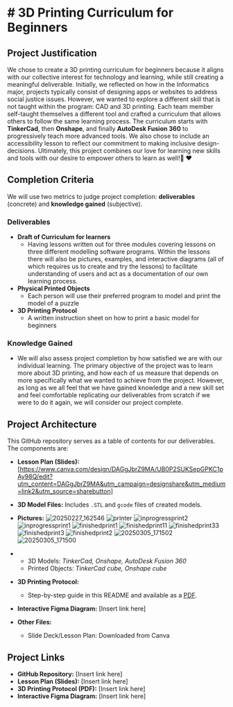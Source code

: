 # # 3D Printing Curriculum for Beginners

## Project Justification
We chose to create a 3D printing curriculum for beginners because it aligns with our collective interest for technology and learning, while still creating a meaningful deliverable. Initially, we reflected on how in the Informatics major, projects typically consist of designing apps or websites to address social justice issues. However, we wanted to explore a different skill that is not taught within the program: CAD and 3D printing.  Each team member self-taught themselves a different tool and crafted a curriculum that allows others to follow the same learning process. The curriculum starts with **TinkerCad**, then **Onshape**, and finally **AutoDesk Fusion 360** to progressively teach more advanced tools. We also chose to include an accessibility lesson to reflect our commitment to making inclusive design-decisions. Ultimately, this project combines our love for learning new skills and tools with our desire to empower others to learn as well!🙂 ♥️

## Completion Criteria
We will use two metrics to judge project completion: **deliverables** (concrete) and **knowledge gained** (subjective).

### Deliverables
- **Draft of Curriculum for learners**
  - Having lessons written out for three modules covering lessons on three different modelling software programs. Within the lessons there will also be pictures, examples, and interactive diagrams  (all of which requires us to create and try the lessons) to facilitate understanding of users and act as a documentation of our own learning process.
- **Physical Printed Objects**
  - Each person will use their preferred program to model and print the model of a puzzle
- **3D Printing Protocol**
  - A written instruction sheet on how to print a basic model for beginners

### Knowledge Gained
- We will also assess project completion by how satisfied we are with our individual learning. The primary objective of the project was to learn more about 3D printing, and how each of us measure that depends on more specifically what we wanted to achieve from the project. However, as long as we all feel that we have gained knowledge and a new skill set and feel comfortable replicating our deliverables from scratch if we were to do it again, we will consider our project complete.

## Project Architecture
This GitHub repository serves as a table of contents for our deliverables. The components are:

- **Lesson Plan (Slides):** [https://www.canva.com/design/DAGgJbrZ9MA/UB0P2SUKSepGPKC1pAy98Q/edit?utm_content=DAGgJbrZ9MA&utm_campaign=designshare&utm_medium=link2&utm_source=sharebutton]
- **3D Model Files:** Includes `.STL` and `gcode` files of created models.
- **Pictures:**
![20250227_162546](https://github.com/user-attachments/assets/ced6255a-dd66-414b-8f8c-17f99c752cc3)
![printer](https://github.com/user-attachments/assets/b8cb9eaf-7762-47bd-bbca-971615edecea)
![inprogressprint2](https://github.com/user-attachments/assets/8072160a-eb40-40e4-9604-4850bc69af3f)
![inprogressprint1](https://github.com/user-attachments/assets/26248fd0-d227-49fa-a578-fbc8a95d65de)
![finishedprint1](https://github.com/user-attachments/assets/d349c0c3-5558-4b40-81f1-12aa34ad6e9b)
![finishedprint11](https://github.com/user-attachments/assets/b5b591b9-08ce-456a-a1c8-974d27060e79)
![finishedprint33](https://github.com/user-attachments/assets/6fe45e08-03fd-4381-89da-eef44f77ec85)
![finishedprint3](https://github.com/user-attachments/assets/83804c35-ed9b-47de-910d-4c29ddacd081)
![finishedprint2](https://github.com/user-attachments/assets/67fe35fe-9276-494b-8d99-00fad3063e0d)
![20250305_171502](https://github.com/user-attachments/assets/58b81c11-69fa-4335-a38f-db51066ea1a9)
![20250305_171500](https://github.com/user-attachments/assets/9d7e74e4-5113-423c-8488-251f5aebe286)

- 
  - 3D Models: *TinkerCad, Onshape, AutoDesk Fusion 360*
  - Printed Objects: *TinkerCad cube, Onshape cube*
- **3D Printing Protocol:** 
  - Step-by-step guide in this README and available as a [PDF](#).
- **Interactive Figma Diagram:** [Insert link here]
- **Other Files:** 
  - Slide Deck/Lesson Plan: Downloaded from Canva

## Project Links
- **GitHub Repository:** [Insert link here]
- **Lesson Plan (Slides):** [Insert link here]
- **3D Printing Protocol (PDF):** [Insert link here]
- **Interactive Figma Diagram:** [Insert link here]
